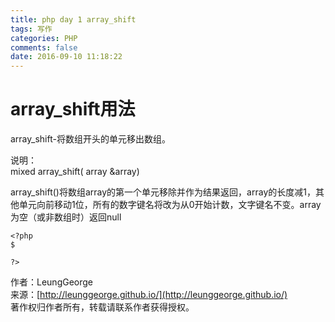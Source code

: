 ```yaml
---
title: php day 1 array_shift
tags: 写作
categories: PHP
comments: false
date: 2016-09-10 11:18:22
---
```

# array_shift用法

array_shift-将数组开头的单元移出数组。

说明：  
mixed array_shift( array &array)

array_shift()将数组array的第一个单元移除并作为结果返回，array的长度减1，其他单元向前移动1位，所有的数字键名将改为从0开始计数，文字键名不变。array为空（或非数组时）返回null

```
<?php
$ 

?>
```

<link rel="stylesheet" href="http://yandex.st/highlightjs/6.1/styles/default.min.css">
<script src="http://yandex.st/highlightjs/6.1/highlight.min.js"></script>
<script>
hljs.tabReplace = ' ';
hljs.initHighlightingOnLoad();
</script>


作者：LeungGeorge  
来源：[http://leunggeorge.github.io/](http://leunggeorge.github.io/)  
著作权归作者所有，转载请联系作者获得授权。
